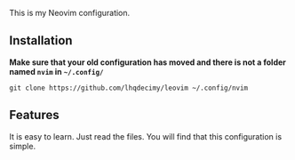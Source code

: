 This is my Neovim configuration.
## Installation
**Make sure that your old configuration has moved and there is not a folder named `nvim` in `~/.config/`**
```
git clone https://github.com/lhqdecimy/leovim ~/.config/nvim
```
## Features
It is easy to learn. Just read the files. You will find that this configuration is simple.
